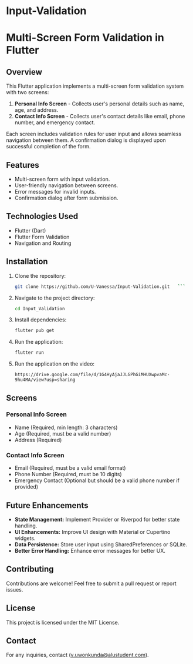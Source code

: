 # Input-Validation
# Multi-Screen Form Validation in Flutter

## Overview
This Flutter application implements a multi-screen form validation system with two screens:

1. **Personal Info Screen** - Collects user's personal details such as name, age, and address.
2. **Contact Info Screen** - Collects user's contact details like email, phone number, and emergency contact.

Each screen includes validation rules for user input and allows seamless navigation between them. A confirmation dialog is displayed upon successful completion of the form.

## Features
- Multi-screen form with input validation.
- User-friendly navigation between screens.
- Error messages for invalid inputs.
- Confirmation dialog after form submission.

## Technologies Used
- Flutter (Dart)
- Flutter Form Validation
- Navigation and Routing

## Installation
1. Clone the repository:
   ```sh
   git clone https://github.com/U-Vanessa/Input-Validation.git   ```
2. Navigate to the project directory:
   ```sh
   cd Input_Validation
   ```
3. Install dependencies:
   ```sh
   flutter pub get
   ```
4. Run the application:
   ```sh
   flutter run
   ```
5. Run the application on the video:
   ```video link
   https://drive.google.com/file/d/1G4HyAjaJJLGPhGiMHUXwpvaMc-9hu4MA/view?usp=sharing
   ```

## Screens
### Personal Info Screen
- Name (Required, min length: 3 characters)
- Age (Required, must be a valid number)
- Address (Required)

### Contact Info Screen
- Email (Required, must be a valid email format)
- Phone Number (Required, must be 10 digits)
- Emergency Contact (Optional but should be a valid phone number if provided)

## Future Enhancements
- **State Management:** Implement Provider or Riverpod for better state handling.
- **UI Enhancements:** Improve UI design with Material or Cupertino widgets.
- **Data Persistence:** Store user input using SharedPreferences or SQLite.
- **Better Error Handling:** Enhance error messages for better UX.

## Contributing
Contributions are welcome! Feel free to submit a pull request or report issues.

## License
This project is licensed under the MIT License.

## Contact
For any inquiries, contact (v.uwonkunda@alustudent.com).



